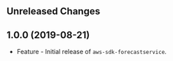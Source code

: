 Unreleased Changes
------------------

1.0.0 (2019-08-21)
------------------

* Feature - Initial release of `aws-sdk-forecastservice`.

